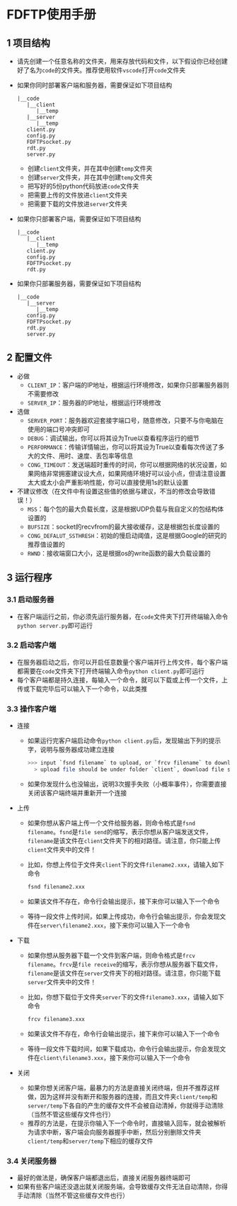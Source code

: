 # FDFTP使用手册

## 1 项目结构

- 请先创建一个任意名称的文件夹，用来存放代码和文件，以下假设你已经创建好了名为`code`的文件夹。推荐使用软件`vscode`打开`code`文件夹

- 如果你同时部署客户端和服务器，需要保证如下项目结构

  ```plain
  |__code
     |__client
        |__temp
     |__server
        |__temp
     client.py
     config.py
     FDFTPsocket.py
     rdt.py
     server.py
  ```

  - 创建`client`文件夹，并在其中创建`temp`文件夹
  - 创建`server`文件夹，并在其中创建`temp`文件夹
  - 把写好的5份python代码放进`code`文件夹
  - 把需要上传的文件放进`client`文件夹
  - 把需要下载的文件放进`server`文件夹

- 如果你只部署客户端，需要保证如下项目结构

  ``` plain
  |__code
     |__client
        |__temp
     client.py
     config.py
     FDFTPsocket.py
     rdt.py
  ```

- 如果你只部署服务器，需要保证如下项目结构

  ``` plain
  |__code
     |__server
        |__temp
     config.py
     FDFTPsocket.py
     rdt.py
     server.py
  ```

## 2 配置文件

- 必做
  - `CLIENT_IP`：客户端的IP地址，根据运行环境修改，如果你只部署服务器则不需要修改
  - `SERVER_IP`：服务器的IP地址，根据运行环境修改
- 选做
  - `SERVER_PORT`：服务器欢迎套接字端口号，随意修改，只要不与你电脑在使用的端口号冲突即可
  - `DEBUG`：调试输出，你可以将其设为True以查看程序运行的细节
  - `PERFORMANCE`：传输详情输出，你可以将其设为True以查看每次传送了多大的文件、用时、速度、丢包率等信息
  - `CONG_TIMEOUT`：发送端超时重传的时间，你可以根据网络的状况设置，如果网络非常拥塞建议设大点，如果网络环境好可以设小点，但请注意设置太大或太小会严重影响性能，你可以直接使用1s的默认设置
- 不建议修改（在文件中有设置这些值的依据与建议，不当的修改会导致错误！）
  - `MSS`：每个包的最大负载长度，这是根据UDP负载与我自定义的包结构体设置的
  - `BUFSIZE`：socket的recvfrom的最大接收缓存，这是根据包长度设置的
  - `CONG_DEFALUT_SSTHRESH`：初始的慢启动阈值，这是根据Google的研究的推荐值设置的
  - `RWND`：接收端窗口大小，这是根据os的write函数的最大负载设置的

## 3 运行程序

### 3.1 启动服务器

- 在客户端运行之前，你必须先运行服务器，在`code`文件夹下打开终端输入命令`python server.py`即可运行

### 3.2 启动客户端

- 在服务器启动之后，你可以开启任意数量个客户端并行上传文件，每个客户端都需要在`code`文件夹下打开终端输入命令`python client.py`即可运行
- 每个客户端都是持久连接，每输入一个命令，就可以下载或上传一个文件，上传或下载完毕后可以输入下一个命令，以此类推

### 3.3 操作客户端

- 连接

  - 如果运行完客户端启动命令`python client.py`后，发现输出下列的提示字，说明与服务器成功建立连接

    ``` bash
    >>> input `fsnd filename` to upload, or `frcv filename` to download, or nothing to exit:)
      > upload file should be under folder `client`, download file should be under folder `server`
    ```

  - 如果你发现什么也没输出，说明3次握手失败（小概率事件），你需要直接关闭该客户端终端并重新开一个连接

- 上传

  - 如果你想从客户端上传一个文件给服务器，则命令格式是`fsnd filename`。`fsnd`是`file send`的缩写，表示你想从客户端发送文件，`filename`是该文件在`client`文件夹下的相对路径。请注意，你只能上传`client`文件夹中的文件！

  - 比如，你想上传位于文件夹`client`下的文件`filename2.xxx`，请输入如下命令

    ``` bash
    fsnd filename2.xxx
    ```

  - 如果该文件不存在，命令行会输出提示，接下来你可以输入下一个命令

  - 等待一段文件上传时间，如果上传成功，命令行会输出提示，你会发现文件在`server\filename2.xxx`，接下来你可以输入下一个命令

- 下载

  - 如果你想从服务器下载一个文件到客户端，则命令格式是`frcv filename`。`frcv`是`file receive`的缩写，表示你想从服务器下载文件，`filename`是该文件在`server`文件夹下的相对路径。请注意，你只能下载`server`文件夹中的文件！

  - 比如，你想下载位于文件夹`server`下的文件`filename3.xxx`，请输入如下命令

    ``` bash
    frcv filename3.xxx
    ```

  - 如果该文件不存在，命令行会输出提示，接下来你可以输入下一个命令

  - 等待一段文件下载时间，如果下载成功，命令行会输出提示，你会发现文件在`client\filename3.xxx`，接下来你可以输入下一个命令

- 关闭

  - 如果你想关闭客户端，最暴力的方法是直接关闭终端，但并不推荐这样做，因为这样并没有断开和服务器的连接，而且文件夹`client/temp`和`server/temp`下各自的产生的缓存文件不会被自动清掉，你就得手动清除（当然不管这些缓存文件也行）
  - 推荐的方法是，在提示你输入下一个命令时，直接输入回车，就会被解析为请求中断，客户端会向服务器握手中断，然后分别删除文件夹`client/temp`和`server/temp`下相应的缓存文件

### 3.4 关闭服务器

 - 最好的做法是，确保客户端都退出后，直接关闭服务器终端即可
 - 如果有些客户端还没退出就关闭服务端，会导致缓存文件无法自动清除，你得手动清除（当然不管这些缓存文件也行）